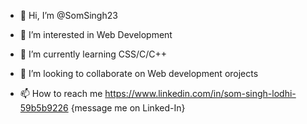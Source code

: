 - 👋 Hi, I’m @SomSingh23
- 👀 I’m interested in Web Development
- 🌱 I’m currently learning CSS/C/C++
- 💞️ I’m looking to collaborate on Web development orojects

- 📫 How to reach me https://www.linkedin.com/in/som-singh-lodhi-59b5b9226 {message me on Linked-In} 

<!---
SomSingh23/SomSingh23 is a ✨ special ✨ repository because its `README.md` (this file) appears on your GitHub profile.
You can click the Preview link to take a look at your changes.
--->
